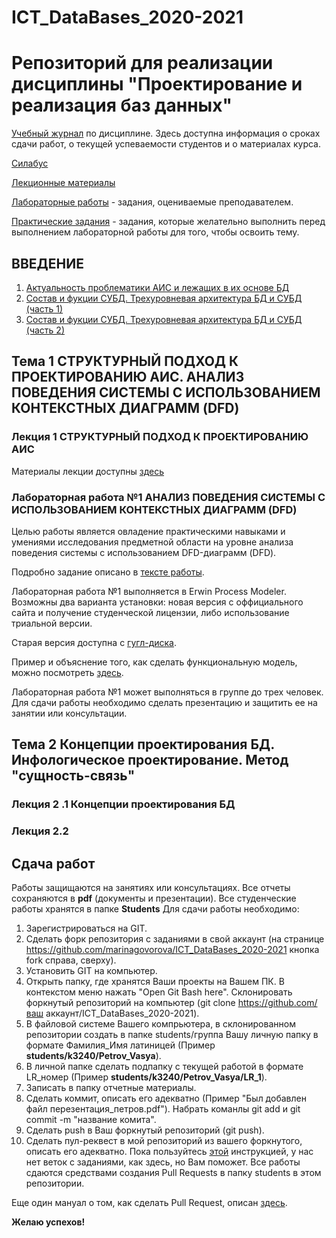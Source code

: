 # ICT_DataBases_2020-2021
Репозиторий для реализации дисциплины "Проектирование и реализация баз данных"
========================
[Учебный журнал](https://docs.google.com/spreadsheets/d/1ntc2p5-L65md9HbSdO2Gvy5RDVh_UDFNyHXeBA1PE2o/edit?usp=sharing) по дисциплине. Здесь доступна информация о сроках сдачи работ, о текущей успеваемости студентов и о материалах курса.

[Силабус](https://drive.google.com/file/d/178vnIxmMSaq0RuCrippaZp6umF0dkupx/view?usp=sharing)

[Лекционные материалы](https://drive.google.com/drive/folders/19zyCUJFdKer2Mcc1y2YAlZiLNPgheyBR?usp=sharing)

[Лабораторные работы](https://drive.google.com/drive/folders/1fqUNv073SsWJf16RAA_7RujEtSnmix_p?usp=sharing) - задания, оцениваемые преподавателем.

[Практические задания](https://drive.google.com/drive/folders/1-wi0hfgI8VVnLYAxiVe2COEi5q1Zj4Oh?usp=sharing) - задания, которые желательно выполнить перед выполнением лабораторной работы для того, чтобы освоить тему.
## ВВЕДЕНИЕ
1. [Актуальность проблематики АИС и лежащих в их основе БД](https://drive.google.com/file/d/1Ln0K7m9YBWHZxdHDSuoRuZrH62x4CClc/view?usp=sharing)
2. [Состав и фукции СУБД. Трехуровневая архитектура БД и СУБД (часть 1)](https://drive.google.com/file/d/1H7Fo0BUV8qcpv9V8Dd4t-Qa2NGTTtixd/view?usp=sharing)
3. [Состав и фукции СУБД. Трехуровневая архитектура БД и СУБД (часть 2)](https://drive.google.com/file/d/1B2W1X0xsjV1o5Op9cIp4ze02Q27VOKsh/view?usp=sharing)
## Тема 1 СТРУКТУРНЫЙ ПОДХОД К ПРОЕКТИРОВАНИЮ АИС. АНАЛИЗ ПОВЕДЕНИЯ СИСТЕМЫ С ИСПОЛЬЗОВАНИЕМ КОНТЕКСТНЫХ ДИАГРАММ (DFD)
### Лекция 1  СТРУКТУРНЫЙ ПОДХОД К ПРОЕКТИРОВАНИЮ АИС
Материалы лекции доступны [здесь](https://drive.google.com/drive/folders/1fSZ8pOyeSOyRVpHqi5IUhHmnKSsExik7?usp=sharing)
### Лабораторная работа №1 АНАЛИЗ ПОВЕДЕНИЯ СИСТЕМЫ С ИСПОЛЬЗОВАНИЕМ КОНТЕКСТНЫХ ДИАГРАММ (DFD)
Целью работы является овладение практическими навыками и умениями исследования предметной области на уровне анализа поведения системы с использованием DFD-диаграмм (DFD). 

Подробно задание описано в [тексте работы](https://drive.google.com/drive/folders/1G_hEFPTLBbAmHFnxL3B1zzR7OoR7Bws2?usp=sharing).

Лабораторная работа №1 выполняется в Erwin Process Modeler. Возможны два варианта установки: новая версия с оффициального сайта и получение студенческой лицензии, либо использование триальной версии. 

Старая версия доступна с [гугл-диска](https://drive.google.com/file/d/1LbNQramfeFTjzkj1WVw1M1zqMknb4uE-/view?usp=sharing).

Пример и объяснение того, как сделать функциональную модель, можно посмотреть [здесь](https://www.youtube.com/watch?v=flGjJMsjnG0).

Лабораторная работа №1 может выполняться в группе до трех человек. Для сдачи работы необходимо сделать презентацию и защитить ее на занятии или консультации. 
##  Тема 2  Концепции проектирования БД. Инфологическое проектирование. Метод "сущность-связь"
###  Лекция 2 .1  Концепции проектирования  БД
### Лекция 2.2 
## Сдача работ
Работы защищаются на занятиях или консультациях. 
Все отчеты сохраняются в **pdf** (документы и презентации).
Все студенческие работы хранятся в папке **Students**
Для сдачи работы необходимо:
1. Зарегистрироваться на GIT.
2. Сделать форк репозитория с заданиями в свой аккаунт (на странице https://github.com/marinagovorova/ICT_DataBases_2020-2021 кнопка fork справа, сверху).
3. Установить GIT на компьютер.
4. Открыть папку, где хранятся Ваши проекты на Вашем ПК. В контекстом меню нажать "Open Git Bash here". Склонировать форкнутый репозиторий на компьютер (git clone https://github.com/ваш аккаунт/ICT_DataBases_2020-2021).
5. В файловой системе Вашего компрьютера, в склонированном репозитории создать в папке students/группа Вашу личную папку в формате Фамилия_Имя латиницей (Пример **students/k3240/Petrov_Vasya**).
6. В личной папке сделать подпапку с текущей работой в формате LR_номер (Пример **students/k3240/Petrov_Vasya/LR_1**).
7. Записать в папку отчетные материалы.
8. Сделать коммит, описать его адекватно (Пример "Был добавлен файл перезентация_петров.pdf"). Набрать команлы git add и git commit -m "название комита".
9. Сделать push в Ваш форкнутый репозиторий (git push).
10. Сделать пул-реквест в мой репозиторий из вашего форкнутого, описать его адекватно.
Пока пользуйтесь [этой](https://vk.com/@efimchik_post_edu-tfm-2019-1) инструкцией, у нас нет веток с заданиями, как здесь, но Вам поможет.
Все работы сдаются средствами создания Pull Requests в папку students в этом репозитории.

Еще один мануал о том, как сделать Pull Request, описан [здесь](https://rustycrate.ru/%D1%80%D1%83%D0%BA%D0%BE%D0%B2%D0%BE%D0%B4%D1%81%D1%82%D0%B2%D0%B0/2016/03/07/contributing.html).

**Желаю успехов!**
